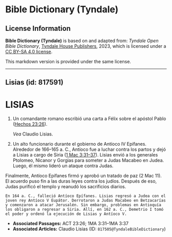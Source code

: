 # Bible Dictionary (Tyndale)

## License Information

**Bible Dictionary (Tyndale)** is based on and adapted from: _Tyndale Open Bible Dictionary_, [Tyndale House Publishers](https://tyndaleopenresources.com/), 2023, which is licensed under a [CC BY-SA 4.0 license](https://creativecommons.org/licenses/by-sa/4.0/legalcode.en).

This markdown version is provided under the same license.



--------------------------------

## Lisias (id: 817591)

LISIAS
======

1. Un comandante romano escribió una carta a Félix sobre el apóstol Pablo ([Hechos 23:26](https://ref.ly/Acts23:26)).

    *Vea* Claudio Lisias.

2. Un alto funcionario durante el gobierno de Antíoco IV Epífanes. Alrededor de 166–165 a. C., Antíoco fue a luchar contra los partos y dejó a Lisias a cargo de Siria ([1 Mac 3:31–37](https://ref.ly/1Macc3:31-1Macc3:37)). Lisias envió a los generales Ptolomeo, Nicanor y Gorgias para someter a Judas Macabeo en Judea. Luego, él mismo lideró un ataque contra Judas. 
  
Finalmente, Antíoco Epífanes firmó y aprobó un tratado de paz (2 Mac 11\). El acuerdo puso fin a las duras leyes contra los judíos. Después de eso, Judas purificó el templo y reanudó los sacrificios diarios.

    En 164 a. C., falleció Antíoco Epífanes. Lisias regresó a Judea con el joven rey Antíoco V Eupátor. Derrotaron a Judas Macabeo en Betzacarías y comenzaron a atacar Jerusalén. Sin embargo, problemas en Antioquía los obligaron a regresar a Siria. Allí, en 162 a. C., Demetrio I tomó el poder y ordenó la ejecución de Lisias y Antíoco V.

* **Associated Passages:** ACT 23:26; 1MA 3:31–1MA 3:37
* **Associated Articles:** Claudio Lisias (ID: `817505@TyndaleBibleDictionary`)

